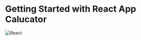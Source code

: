 # Getting Started with  React App Calucator

![React](https://img.shields.io/badge/React-18.2.0-blue)
